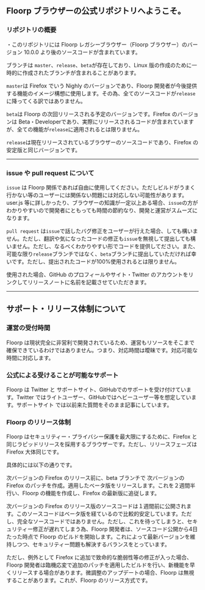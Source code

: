 ## Floorp ブラウザーの公式リポジトリへようこそ。

### リポジトリの概要

・このリポジトリには Floorp レガシーブラウザー（Floorp ブラウザー）のバージョン 10.0.0 より後のソースコードが含まれています。

ブランチは ```master```、```release```、```beta```が存在しており、Linux 版の作成のために一時的に作成されたブランチが含まれることがあります。

```master```は Firefox でいう Nighly のバージョンであり、Floorp 開発者が今後提供する機能のイメージ構想に使用します。その為、全てのソースコードが```release```に降ってくる訳ではありません。

```beta```は Floorp の次回リリースされる予定のバージョンです。Firefox のバージョンは Beta・Developerであり、実際にリリースされるコードが含まれていますが、全ての機能が```release```に適用されるとは限りません。

```release```は現在リリースされているブラウザーのソースコードであり、Firefox の安定版と同じバージョンです。

----

### issue や pull request について

`issue` は Floorp 関係であれば自由に使用してください。ただしビルドがうまく行かない等のユーザーには関係ない問題には対応しない可能性があります。user.js 等に詳しかったり、ブラウザーの知識が一定以上ある場合、`issue`の方がわかりやすいので開発者にともっても時間の節約なり、開発と運営がスムーズになります。

`pull request` は`issue`で話したバグ修正をユーザーが行えた場合、しても構いません。ただし、翻訳や気になったコードの修正も`issue`を無視して提出しても構いません。ただし、なるべくわかりやすい形でコードを提供してださい。また、可能な限り`release`ブランチではなく、`beta`ブランチに提出していただければ幸いです。ただし、提出されたコードが100%使用されるとは限りません。

使用された場合、GitHub のプロフィールやサイト・Twitter のアカウントをリンクしてリリースノートに名前を記載させていただきます。

---

## サポート・リリース体制について

### 運営の受付時間

Floorp は現状完全に非営利で開発されているため、運営もリソースをそこまで確保できているわけではありません。つまり、対応時間は曖昧です。対応可能な時間に対応します。

### 公式による受けることが可能なサポート

Floorp は Twitter と サポートサイト、GitHubでのサポートを受け付けています。Twitter ではライトユーザー、GitHubではヘビーユーザー等を想定しています。サポートサイト
では以前来た質問をそのまま記事にしています。

### Floorp のリリース体制

Floorp はセキュリティー・プライバシー保護を最大限にするために、Firefox と同じラピッドリリースを採用するブラウザーです。ただし、リリースフェーズは Firefox 大体同じです。

具体的には以下の通りです。

次バージョンの Firefox のリリース前に、beta ブランチで 次バージョンの Firefox のパッチを作成。適用したベータ版をリリースします。これを２週間半行い、Floorp の機能を作成し、Firefox の最新版に追従します。

次バージョンの Firefox のリリース版のソースコードは１週間前に公開されます。このソースコードはベータ版を経ているので比較的安定しています。ただし、完全なソースコードではありません。ただし、これを待ってしまうと、セキュリティー修正が遅れてしまう為、Floorp 開発者は、ソースコード公開から4日たった時点で Floorp のビルドを開始します。これによって最新バージョンを維持しつつ、セキュリティー問題も解決するバランスをとっています。

ただし、例外として Firefox に追加で致命的な脆弱性等の修正が入った場合、Floorp 開発者は臨機応変で追加のパッチを適用したビルドを行い、新機能を早くリリースする場合があります。微調整のアップデートの場合、Floorp は無視することがあります。これが、Floorp のリリース方式です。
